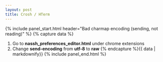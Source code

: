 ```yaml
---
layout: post
title: Crosh / HTerm
---
```


{% include panel_start.html header="Bad charmap encoding (sending, not reading)" %}
{% capture data %}
1. Go to **nassh_preferences_editor.html** under chrome extensions
2. Change **send-encoding** from **utf-8** to **raw**
{% endcapture %}{{ data | markdownify}}
{% include panel_end.html %}
